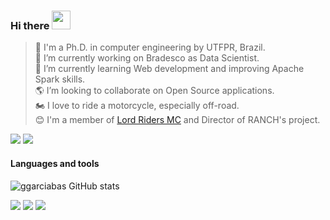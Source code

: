 ### Hi there <img src=https://github.com/TheDudeThatCode/TheDudeThatCode/blob/master/Assets/Hi.gif width="30">

> :school_satchel: I'm a Ph.D. in computer engineering by UTFPR, Brazil.\
> 🔭 I’m currently working on Bradesco as Data Scientist.\
> 🌱 I’m currently learning Web development and improving Apache Spark skills.\
> 🌎 I’m looking to collaborate on Open Source applications.\
> :motorcycle: I love to ride a motorcycle, especially off-road.\
> 😊 I'm a member of [Lord Riders MC](https://www.facebook.com/lordridersmc) and Director of RANCH's project.

[![](https://img.shields.io/badge/Facebook-1877F2?style=for-the-badge&logo=facebook&logoColor=white)](https://www.facebook.com/ggarciabas)
[![](https://img.shields.io/badge/LinkedIn-0077B5?style=for-the-badge&logo=linkedin&logoColor=white)](https://www.linkedin.com/in/ggarciabas)

#### Languages and tools

![ggarciabas GitHub stats](https://github-readme-stats.vercel.app/api?username=ggarciabas&hide_rank=true&hide_border=true&&count_private=true&include_all_commits=true&custom_title=Github%20Stats)
<!--![ggarciabas Most used language](https://github-readme-stats.vercel.app/api/top-langs/?username=ggarciabas)-->

![](https://img.shields.io/badge/Python-3776AB?style=for-the-badge&logo=python&logoColor=white)
![](https://img.shields.io/badge/C-00599C?style=for-the-badge&logo=c&logoColor=white)
![](https://img.shields.io/badge/C%2B%2B-00599C?style=for-the-badge&logo=c%2B%2B&logoColor=white)
